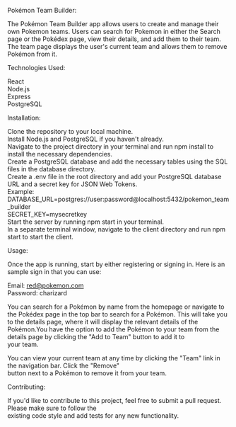 Pokémon Team Builder:

The Pokémon Team Builder app allows users to create and manage their own Pokemon teams. Users can search for Pokemon in either the Search page or the Pokédex page, view their details, and add them to their team. The team page displays the user's current team and allows them to remove Pokémon from it.

Technologies Used:

React  
Node.js  
Express  
PostgreSQL

Installation:

Clone the repository to your local machine.  
Install Node.js and PostgreSQL if you haven't already.  
Navigate to the project directory in your terminal and run npm install to install the necessary dependencies.  
Create a PostgreSQL database and add the necessary tables using the SQL files in the database directory.  
Create a .env file in the root directory and add your PostgreSQL database URL and a secret key for JSON Web Tokens.  
Example:  
DATABASE_URL=postgres://user:password@localhost:5432/pokemon_team_builder  
SECRET_KEY=mysecretkey  
Start the server by running npm start in your terminal.  
In a separate terminal window, navigate to the client directory and run npm start to start the client.  
  
Usage:  
  
Once the app is running, start by either registering or signing in. Here is an sample sign in that you can use:  

Email: red@pokemon.com  
Password: charizard  
  
You can search for a Pokémon by name from the homepage or navigate to the Pokédex page in the top bar to search for a Pokémon. This will take you to the details page, where it will display the relevant details of the Pokémon.You have the option to add the Pokémon to your team from the details page by clicking the "Add to Team" button to add it to  
your team.  

You can view your current team at any time by clicking the "Team" link in the navigation bar. Click the "Remove"  
button next to a Pokémon to remove it from your team.  
  
  
Contributing:  
  
If you'd like to contribute to this project, feel free to submit a pull request. Please make sure to follow the  
existing code style and add tests for any new functionality.


























